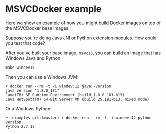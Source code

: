 # MSVCDocker example

Here we show an example of how you might build Docker images on top of the MSVCDocker base images.

Suppose you're doing Java JNI or Python extension modules.  How could you test that code?

After you've built your base image, `msvc15`, you can build an image that has Windows Java and Python:

```
make windev15
```

Then you can use a Windows JVM:

```
✗ docker run --rm -t -i windev:12 java -version
java version "1.8.0_181"
Java(TM) SE Runtime Environment (build 1.8.0_181-b13)
Java HotSpot(TM) 64-Bit Server VM (build 25.181-b13, mixed mode)
```

Or a Windows Python:

```
➜  examples git:(master) ✗ docker run --rm -t -i windev:12 python --version
Python 2.7.12
```
